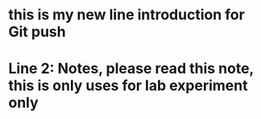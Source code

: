 # this is my new line introduction for Git push
# Line 2: Notes, please read this note, this is only uses for lab experiment only
